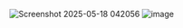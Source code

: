 ![Screenshot 2025-05-18 042056](https://github.com/user-attachments/assets/0b2b1796-99cc-422b-a78b-31bdb5c9df3b)
![image](https://github.com/user-attachments/assets/03c332ec-f08c-4db6-829d-959662db266f)
